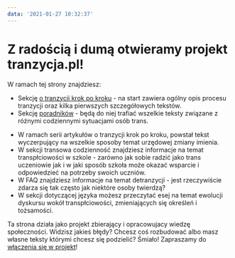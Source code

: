 ```yaml
---
data: '2021-01-27 10:32:37'
---
```


# Z radością i dumą otwieramy projekt tranzycja.pl!

W ramach tej strony znajdziesz:

* Sekcję [o tranzycji krok po kroku](/krok-po-kroku/) - na start zawiera ogólny opis procesu tranzycji oraz kilka pierwszych szczegółowych tekstów.
* Sekcję [poradników](/poradniki/) - będą do niej trafiać wszelkie teksty związane z różnymi codziennymi sytuacjami osób trans.


- W ramach serii artykułów o tranzycji krok po kroku, powstał tekst wyczerpujący na wszelkie sposoby temat urzędowej zmiany imienia.
- W sekcji transowa codzienność znajdziesz informacje na temat transpłciowości w szkole - zarówno jak sobie radzić jako trans uczeniowie jak i w jaki sposób szkoła może okazać wsparcie i odpowiedzieć na potrzeby swoich uczniów.
- W FAQ znajdziesz informacje na temat detranzycji - jest rzeczywiście zdarza się tak często jak niektóre osoby twierdzą?
- W sekcji dotyczącej języka możesz przeczytać esej na temat ewolucji dyskursu wokół transpłciowości, zmieniających się określeń i tożsamości.

Ta strona działa jako projekt zbierający i opracowujacy wiedzę społeczności. Widzisz jakieś błędy? Chcesz coś rozbudować albo masz własne teksty którymi chcesz się podzielić? Śmiało! Zapraszamy do [włączenia się w projekt](/strony/wsparcie-projektu)!
